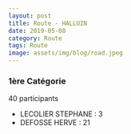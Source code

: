 ```yaml
---
layout: post
title: Route - HALLUIN
date: 2019-05-08
category: Route
tags: Route
image: assets/img/blog/road.jpeg
---
```


### 1ère Catégorie
40 participants
- LECOLIER STEPHANE : 3
- DEFOSSE HERVE : 21
